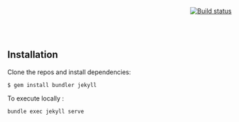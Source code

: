 <p align="right">
    <a href="https://github.com/Amit-Tomar/bioimage-analysis/actions?query=workflow%3A%22Master+branch+CI%22"><img src="https://github.com/Amit-Tomar/bioimage-analysis/workflows/Master%20branch%20CI/badge.svg" alt="Build status"></a>
</p>
<br><br>

## Installation

Clone the repos and install dependencies:

    $ gem install bundler jekyll

To execute locally : 

    bundle exec jekyll serve
